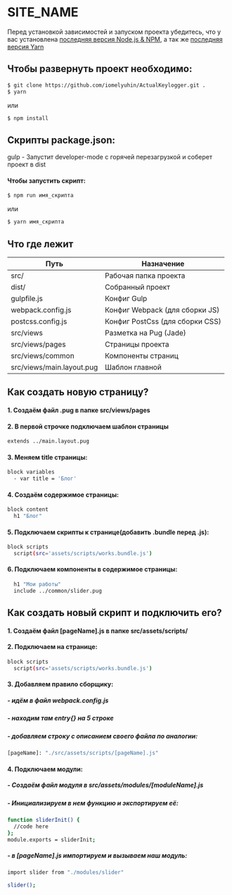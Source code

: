 # SITE_NAME

Перед установкой зависимостей и запуском проекта убедитесь, что у вас установлена [последняя версия Node.js & NPM](https://nodejs.org/en/download/current/), а так же [последняя версия Yarn](https://yarnpkg.com/ru/docs/install) 

##  Чтобы развернуть проект необходимо:
```sh
$ git clone https://github.com/iomelyuhin/ActualKeylogger.git .
$ yarn
```
или
```sh
$ npm install
```

## Скрипты package.json:


gulp - Запустит developer-mode с горячей перезагрузкой и соберет проект в dist


#### Чтобы запустить скрипт:
```sh
$ npm run имя_скрипта
```
или
```sh
$ yarn имя_скрипта
```
## Что где лежит
| Путь | Назначение |
| ------ | ------ |
| src/ | Рабочая папка проекта |
| dist/ | Собранный проект |
| gulpfile.js | Конфиг Gulp |
| webpack.config.js | Конфиг Webpack (для сборки JS) |
| postcss.config.js | Конфиг PostCss (для сборки CSS) |
| src/views | Разметка на Pug (Jade) |
| src/views/pages | Страницы проекта |
| src/views/common | Компоненты страниц |
| src/views/main.layout.pug | Шаблон главной


## Как создать новую страницу?
#### 1. Создаём файл .pug в папке src/views/pages
#### 2. В первой строчке подключаем шаблон страницы
```sh
extends ../main.layout.pug
```
#### 3. Меняем title страницы:
```sh
block variables
  - var title = 'Блог'
```
#### 4. Создаём содержимое страницы:
```sh
block content
  h1 "Блог"
```
#### 5. Подключаем скрипты к странице(добавить .bundle перед .js):
```sh
block scripts
  script(src='assets/scripts/works.bundle.js')
```
#### 6. Подключаем компоненты в содержимое страницы:
```sh
  h1 "Мои работы"
  include ../common/slider.pug
```

## Как создать новый скрипт и подключить его?

#### 1. Создаём файл [pageName].js в папке src/assets/scripts/
#### 2. Подключаем на странице:
```sh
block scripts
  script(src='assets/scripts/works.bundle.js')
```
#### 3. Добавляем правило сборщику:

##### - идём в файл webpack.config.js
##### - находим там entry{} на 5 строке
##### - добавляем строку с описанием своего файла по аналогии:
```sh
[pageName]: "./src/assets/scripts/[pageName].js"
```
#### 4. Подключаем модули:
##### - Создаём файл модуля в src/assets/modules/[moduleName].js
##### - Инициализируем в нем функцию и экспортируем её:
```sh
function sliderInit() {
  //code here
};
module.exports = sliderInit;
```
##### - в [pageName].js импортируем и вызываем наш модуль:
```sh
import slider from "./modules/slider"

slider();
```